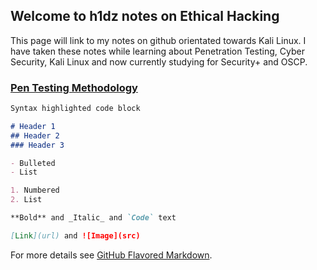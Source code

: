 ## Welcome to h1dz notes on Ethical Hacking

This page will link to my notes on github orientated towards Kali Linux. 
I have taken these notes while learning about Penetration Testing, Cyber Security, Kali Linux and now currently studying for Security+ and OSCP.

### [Pen Testing Methodology](https://github.com/h1dz/kali/tree/Methodology)


```markdown
Syntax highlighted code block

# Header 1
## Header 2
### Header 3

- Bulleted
- List

1. Numbered
2. List

**Bold** and _Italic_ and `Code` text

[Link](url) and ![Image](src)
```

For more details see [GitHub Flavored Markdown](https://guides.github.com/features/mastering-markdown/).
